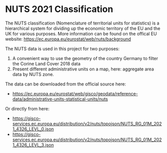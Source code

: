 # NUTS 2021 Classification

The NUTS classification (Nomenclature of territorial units for statistics) is a hierarchical system for dividing up the economic territory of the EU and the UK for various purposes. More information can be found on the offical EU website: https://ec.europa.eu/eurostat/web/nuts/background

The NUTS data is used in this project for two purposes:
1. A convenient way to use the geometry of the country Germany to filter the Corine Land Cover 2018 data
2. Present different administrative units on a map, here: aggregate area data by NUTS zone.

The data can be downloaded from the official source here:

- https://ec.europa.eu/eurostat/web/gisco/geodata/reference-data/administrative-units-statistical-units/nuts

Or directly from here:

- https://gisco-services.ec.europa.eu/distribution/v2/nuts/topojson/NUTS_RG_01M_2021_4326_LEVL_0.json
- https://gisco-services.ec.europa.eu/distribution/v2/nuts/topojson/NUTS_RG_01M_2021_4326_LEVL_3.json